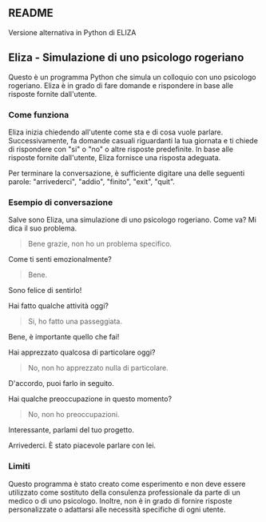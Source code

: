## README
Versione alternativa in Python di ELIZA

## Eliza - Simulazione di uno psicologo rogeriano

Questo è un programma Python che simula un colloquio con uno psicologo rogeriano. Eliza è in grado di fare domande e rispondere in base alle risposte fornite dall'utente.

### Come funziona

Eliza inizia chiedendo all'utente come sta e di cosa vuole parlare. Successivamente, fa domande casuali riguardanti la tua giornata e ti chiede di rispondere con "si" o "no" o altre risposte predefinite. In base alle risposte fornite dall'utente, Eliza fornisce una risposta adeguata.

Per terminare la conversazione, è sufficiente digitare una delle seguenti parole: "arrivederci", "addio", "finito", "exit", "quit".

### Esempio di conversazione

Salve sono Eliza, una simulazione di uno psicologo rogeriano. Come va? Mi dica il suo problema.

> Bene grazie, non ho un problema specifico.

Come ti senti emozionalmente?

> Bene.

Sono felice di sentirlo!

Hai fatto qualche attività oggi?

> Si, ho fatto una passeggiata.

Bene, è importante quello che fai!

Hai apprezzato qualcosa di particolare oggi?

> No, non ho apprezzato nulla di particolare.

D'accordo, puoi farlo in seguito.

Hai qualche preoccupazione in questo momento?

> No, non ho preoccupazioni.

Interessante, parlami del tuo progetto.

Arrivederci. È stato piacevole parlare con lei.

### Limiti

Questo programma è stato creato come esperimento e non deve essere utilizzato come sostituto della consulenza professionale da parte di un medico o di uno psicologo. Inoltre, non è in grado di fornire risposte personalizzate o adattarsi alle necessità specifiche di ogni utente.
